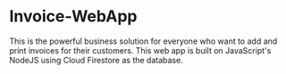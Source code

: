 # Invoice-WebApp
This is the powerful business solution for everyone who want to add and print invoices for their customers. This web app is built on JavaScript's NodeJS using Cloud Firestore as the database.
